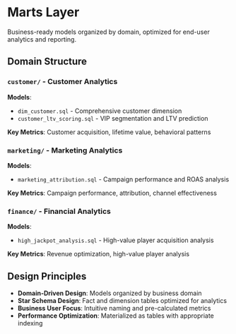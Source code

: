 # Marts Layer

Business-ready models organized by domain, optimized for end-user analytics and reporting.

## Domain Structure

### `customer/` - Customer Analytics
**Models**:
- `dim_customer.sql` - Comprehensive customer dimension
- `customer_ltv_scoring.sql` - VIP segmentation and LTV prediction

**Key Metrics**: Customer acquisition, lifetime value, behavioral patterns

### `marketing/` - Marketing Analytics
**Models**:
- `marketing_attribution.sql` - Campaign performance and ROAS analysis

**Key Metrics**: Campaign performance, attribution, channel effectiveness

### `finance/` - Financial Analytics
**Models**:
- `high_jackpot_analysis.sql` - High-value player acquisition analysis

**Key Metrics**: Revenue optimization, high-value player analysis

## Design Principles

- **Domain-Driven Design**: Models organized by business domain
- **Star Schema Design**: Fact and dimension tables optimized for analytics
- **Business User Focus**: Intuitive naming and pre-calculated metrics
- **Performance Optimization**: Materialized as tables with appropriate indexing 